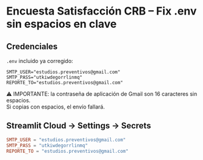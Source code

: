 # Encuesta Satisfacción CRB – Fix .env sin espacios en clave

## Credenciales
`.env` incluido ya corregido:
```env
SMTP_USER="estudios.preventivos@gmail.com"
SMTP_PASS="utkiwdegorrlinmq"
REPORTE_TO="estudios.preventivos@gmail.com"
```

⚠️ IMPORTANTE: la contraseña de aplicación de Gmail son 16 caracteres sin espacios.  
Si copias con espacios, el envío fallará.

## Streamlit Cloud → Settings → Secrets
```toml
SMTP_USER = "estudios.preventivos@gmail.com"
SMTP_PASS = "utkiwdegorrlinmq"
REPORTE_TO = "estudios.preventivos@gmail.com"
```
